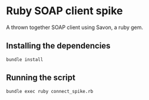 # Ruby SOAP client spike

A thrown together SOAP client using Savon, a ruby gem.

## Installing the dependencies

`bundle install`

## Running the script

`bundle exec ruby connect_spike.rb`
